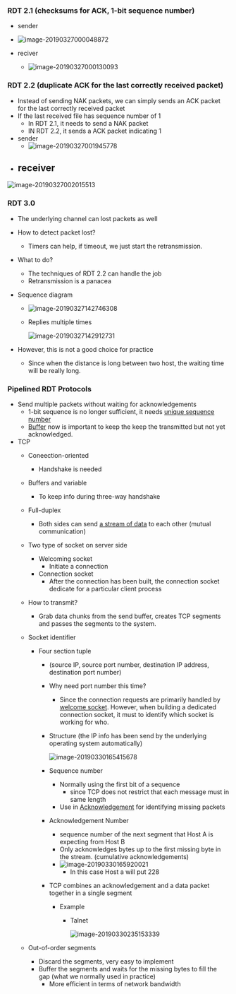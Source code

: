 ### RDT 2.1 (checksums for ACK, 1-bit sequence number)

-  sender
  - ![image-20190327000048872](assets/image-20190327000048872.png)

- reciver
  - ![image-20190327000130093](assets/image-20190327000130093.png)

### RDT 2.2 (duplicate ACK for the last correctly received packet)

- Instead of sending NAK packets, we can simply sends an ACK packet for the last correctly received packet
- If the last received file has sequence number of 1
  - In RDT 2.1, it needs to send a NAK packet
  - IN RDT 2.2, it sends a ACK packet indicating 1
- sender
  - ![image-20190327001945778](assets/image-20190327001945778.png)
- receiver
  - 

![image-20190327002015513](assets/image-20190327002015513.png)



### RDT 3.0

- The underlying channel can lost packets as well

- How to detect packet lost?

  - Timers can help, if timeout, we just start the retransmission.

- What to do?

  - The techniques of RDT 2.2 can handle the job
  - Retransmission is a panacea

- Sequence diagram

  - ![image-20190327142746308](assets/image-20190327142746308.png)

  - Replies multiple times

    ![image-20190327142912731](assets/image-20190327142912731.png)

- However, this is not a good choice for practice

  - Since when the distance is long between two host, the waiting time will be really long.

### Pipelined RDT Protocols

- Send multiple packets without waiting for acknowledgements
  -  1-bit sequence is no longer sufficient, it needs <u>unique sequence number</u>
  - <u>Buffer</u> now is important to keep the keep the transmitted but not yet acknowledged.
- TCP
  - Coneection-oriented

    - Handshake is needed

  - Buffers and variable

    - To keep info during three-way handshake

  - Full-duplex

    - Both sides can send <u>a stream of data</u> to each other (mutual communication)

  - Two type of socket on server side

    - Welcoming socket
      - Initiate a connection
    - Connection socket
      - After the connection has been built, the connection socket dedicate for a particular client process

  - How to transmit? 

    - Grab data chunks from the send buffer, creates TCP segments and passes the segments to the system.

  - Socket identifier

    - Four section tuple

      - (source IP, source port number, destination IP address, destination port number)

      - Why need port number this time?

        - Since the connection requests are primarily handled by <u>welcome socket</u>. However, when building a dedicated connection socket, it must to identify which socket is working for who.

      - Structure (the IP info has been send by the underlying operating system automatically)

        ![image-20190330165415678](assets/image-20190330165415678.png)

      - Sequence number

        - Normally using the first bit of a sequence 
          - since TCP does not restrict that each message must in same length
        - Use in <u>Acknowledgement</u> for identifying missing packets

      - Acknowledgement Number

        - sequence number of the next segment that Host A is expecting from Host B
        - Only acknowledges bytes up to the first missing byte in the stream. (cumulative acknowledgements)
        - ![image-20190330165920021](assets/image-20190330165920021.png)
          - In this case Host a will put 228

      - TCP combines an acknowledgement and a data packet together in a single segment

        - Example

          - Talnet

            ![image-20190330235153339](assets/image-20190330235153339.png)

  - Out-of-order segments

    - Discard the segments, very easy to implement
    - Buffer the segments and waits for the missing bytes to fill the gap (what we normally used in practice)
      - More efficient in terms of network bandwidth
